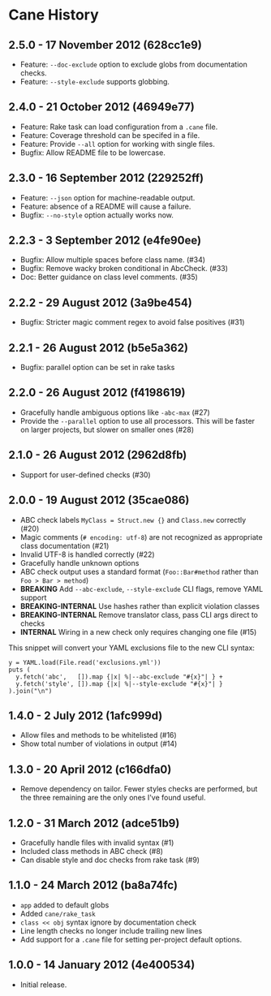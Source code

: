 # Cane History

## 2.5.0 - 17 November 2012 (628cc1e9)

* Feature: `--doc-exclude` option to exclude globs from documentation checks.
* Feature: `--style-exclude` supports globbing.

## 2.4.0 - 21 October 2012 (46949e77)

* Feature: Rake task can load configuration from a `.cane` file.
* Feature: Coverage threshold can be specifed in a file.
* Feature: Provide `--all` option for working with single files.
* Bugfix: Allow README file to be lowercase.

## 2.3.0 - 16 September 2012 (229252ff)

* Feature: `--json` option for machine-readable output.
* Feature: absence of a README will cause a failure.
* Bugfix: `--no-style` option actually works now.

## 2.2.3 - 3 September 2012 (e4fe90ee)

* Bugfix: Allow multiple spaces before class name. (#34)
* Bugfix: Remove wacky broken conditional in AbcCheck. (#33)
* Doc: Better guidance on class level comments. (#35)

## 2.2.2 - 29 August 2012 (3a9be454)

* Bugfix: Stricter magic comment regex to avoid false positives (#31)

## 2.2.1 - 26 August 2012 (b5e5a362)

* Bugfix: parallel option can be set in rake tasks

## 2.2.0 - 26 August 2012 (f4198619)

* Gracefully handle ambiguous options like `-abc-max` (#27)
* Provide the `--parallel` option to use all processors. This will be faster on
  larger projects, but slower on smaller ones (#28)

## 2.1.0 - 26 August 2012 (2962d8fb)

* Support for user-defined checks (#30)

## 2.0.0 - 19 August 2012 (35cae086)

* ABC check labels  `MyClass = Struct.new {}` and `Class.new` correctly (#20)
* Magic comments (`# encoding: utf-8`) are not recognized as appropriate class documentation (#21)
* Invalid UTF-8 is handled correctly (#22)
* Gracefully handle unknown options
* ABC check output uses a standard format (`Foo::Bar#method` rather than `Foo > Bar > method`)
* **BREAKING** Add `--abc-exclude`, `--style-exclude` CLI flags, remove YAML support
* **BREAKING-INTERNAL** Use hashes rather than explicit violation classes
* **BREAKING-INTERNAL** Remove translator class, pass CLI args direct to checks
* **INTERNAL** Wiring in a new check only requires changing one file (#15)

This snippet will convert your YAML exclusions file to the new CLI syntax:

    y = YAML.load(File.read('exclusions.yml'))
    puts (
      y.fetch('abc',   []).map {|x| %|--abc-exclude "#{x}"| } +
      y.fetch('style', []).map {|x| %|--style-exclude "#{x}"| }
    ).join("\n")

## 1.4.0 - 2 July 2012 (1afc999d)

* Allow files and methods to be whitelisted (#16)
* Show total number of violations in output (#14)

## 1.3.0 - 20 April 2012 (c166dfa0)

* Remove dependency on tailor. Fewer styles checks are performed, but the three
  remaining are the only ones I've found useful.

## 1.2.0 - 31 March 2012 (adce51b9)

* Gracefully handle files with invalid syntax (#1)
* Included class methods in ABC check (#8)
* Can disable style and doc checks from rake task (#9)

## 1.1.0 - 24 March 2012 (ba8a74fc)

* `app` added to default globs
* Added `cane/rake_task`
* `class << obj` syntax ignore by documentation check
* Line length checks no longer include trailing new lines
* Add support for a `.cane` file for setting per-project default options.

## 1.0.0 - 14 January 2012 (4e400534)

* Initial release.
